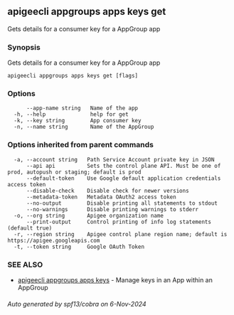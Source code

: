 ## apigeecli appgroups apps keys get

Gets details for a consumer key for a AppGroup app

### Synopsis

Gets details for a consumer key for a AppGroup app

```
apigeecli appgroups apps keys get [flags]
```

### Options

```
      --app-name string   Name of the app
  -h, --help              help for get
  -k, --key string        App consumer key
  -n, --name string       Name of the AppGroup
```

### Options inherited from parent commands

```
  -a, --account string   Path Service Account private key in JSON
      --api api          Sets the control plane API. Must be one of prod, autopush or staging; default is prod
      --default-token    Use Google default application credentials access token
      --disable-check    Disable check for newer versions
      --metadata-token   Metadata OAuth2 access token
      --no-output        Disable printing all statements to stdout
      --no-warnings      Disable printing warnings to stderr
  -o, --org string       Apigee organization name
      --print-output     Control printing of info log statements (default true)
  -r, --region string    Apigee control plane region name; default is https://apigee.googleapis.com
  -t, --token string     Google OAuth Token
```

### SEE ALSO

* [apigeecli appgroups apps keys](apigeecli_appgroups_apps_keys.md)	 - Manage keys in an App within an AppGroup

###### Auto generated by spf13/cobra on 6-Nov-2024
